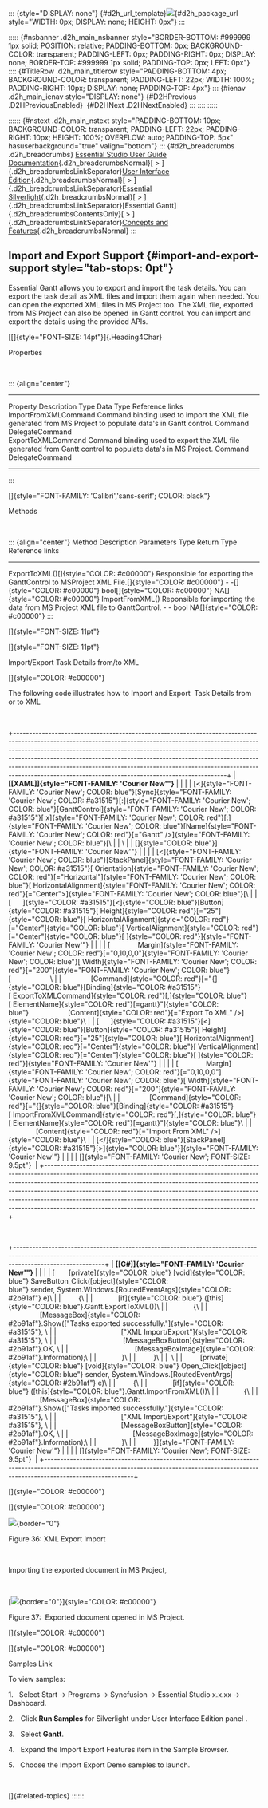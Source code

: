 ::: {style="DISPLAY: none"}
[](ms-xhelp:///?Id=d2h_url_template){#d2h_url_template}![](!package_url!){#d2h_package_url style="WIDTH: 0px; DISPLAY: none; HEIGHT: 0px"}
:::

::::: {#nsbanner .d2h_main_nsbanner style="BORDER-BOTTOM: #999999 1px solid; POSITION: relative; PADDING-BOTTOM: 0px; BACKGROUND-COLOR: transparent; PADDING-LEFT: 0px; PADDING-RIGHT: 0px; DISPLAY: none; BORDER-TOP: #999999 1px solid; PADDING-TOP: 0px; LEFT: 0px"}
:::: {#TitleRow .d2h_main_titlerow style="PADDING-BOTTOM: 4px; BACKGROUND-COLOR: transparent; PADDING-LEFT: 22px; WIDTH: 100%; PADDING-RIGHT: 10px; DISPLAY: none; PADDING-TOP: 4px"}
::: {#ienav .d2h_main_ienav style="DISPLAY: none"}
[](ms-xhelp:///?Id=0be31ee7-746d-4f10-bbc0-5f02ec6cf8d3){#D2HPrevious .D2HPreviousEnabled}  [](ms-xhelp:///?Id=145d5994-b759-4096-8ce7-31a94b5fe239){#D2HNext .D2HNextEnabled}
:::
::::
:::::

:::::: {#nstext .d2h_main_nstext style="PADDING-BOTTOM: 10px; BACKGROUND-COLOR: transparent; PADDING-LEFT: 22px; PADDING-RIGHT: 10px; HEIGHT: 100%; OVERFLOW: auto; PADDING-TOP: 5px" hasuserbackground="true" valign="bottom"}
::: {#d2h_breadcrumbs .d2h_breadcrumbs}
[Essential Studio User Guide Documentation](ms-xhelp:///?Id=12457748-09e3-4d74-a240-8e049cedf030){.d2h_breadcrumbsNormal}[ \> ]{.d2h_breadcrumbsLinkSeparator}[User Interface Edition](ms-xhelp:///?Id=c29296b7-531c-413b-a0ec-488ca1f7f669){.d2h_breadcrumbsNormal}[ \> ]{.d2h_breadcrumbsLinkSeparator}[Essential Silverlight](ms-xhelp:///?Id=66221bd1-ba2e-43c2-94a7-618f50e01d24){.d2h_breadcrumbsNormal}[ \> ]{.d2h_breadcrumbsLinkSeparator}[Essential Gantt]{.d2h_breadcrumbsContentsOnly}[ \> ]{.d2h_breadcrumbsLinkSeparator}[Concepts and Features](ms-xhelp:///?Id=00182e64-b79e-45a4-817a-bc3646aff2c1){.d2h_breadcrumbsNormal}
:::

## Import and Export Support {#import-and-export-support style="tab-stops: 0pt"}

Essential Gantt allows you to export and import the task details. You can export the task detail as XML files and import them again when needed. You can open the exported XML files in MS Project too. The XML file, exported from MS Project can also be opened  in Gantt control. You can import and export the details using the provided APIs.

[[]{style="FONT-SIZE: 14pt"}]{.Heading4Char} 

Properties

 

::: {align="center"}
  ---------------------- ------------------------------------------------------------------------------------------------------------ --------- ----------------- -----------------
  Property               Description                                                                                                  Type      Data Type         Reference links
  ImportFromXMLCommand   Command binding used to import the XML file generated from MS Project to populate data's in Gantt control.   Command   DelegateCommand   
  ExportToXMLCommand     Command binding used to export the XML file generated from Gantt control to populate data's in MS Project.   Command   DelegateCommand    
  ---------------------- ------------------------------------------------------------------------------------------------------------ --------- ----------------- -----------------
:::

[]{style="FONT-FAMILY: 'Calibri','sans-serif'; COLOR: black"} 

Methods

 

::: {align="center"}
  Method                                    Description                                                                                   Parameters   Type                           Return Type                      Reference links
  ----------------------------------------- --------------------------------------------------------------------------------------------- ------------ ------------------------------ -------------------------------- ------------------------------
  ExportToXML()[]{style="COLOR: #c00000"}   Responsible for exporting the GanttControl to MSProject XML File.[]{style="COLOR: #c00000"}   \-           \-[]{style="COLOR: #c00000"}   bool[]{style="COLOR: #c00000"}   NA[]{style="COLOR: #c00000"}
  ImportFromXML()                           Reponsible for importing the data from MS Project XML file to GanttControl.                   \-           \-                             bool                             NA[]{style="COLOR: #c00000"}
:::

[]{style="FONT-SIZE: 11pt"} 

[]{style="FONT-SIZE: 11pt"} 

Import/Export Task Details from/to XML

[]{style="COLOR: #c00000"} 

The following code illustrates how to Import and Export  Task Details from or to XML

 

+------------------------------------------------------------------------------------------------------------------------------------------------------------------------------------------------------------------------------------------------------------------------------------------------------------------------------------------------------------------------------------------------------------------------------------------------------------------------+
| **[\[XAML\]]{style="FONT-FAMILY: 'Courier New'"}**                                                                                                                                                                                                                                                                                                                                                                                                                     |
|                                                                                                                                                                                                                                                                                                                                                                                                                                                                        |
| [\<]{style="FONT-FAMILY: 'Courier New'; COLOR: blue"}[Sync]{style="FONT-FAMILY: 'Courier New'; COLOR: #a31515"}[:]{style="FONT-FAMILY: 'Courier New'; COLOR: blue"}[GanttControl]{style="FONT-FAMILY: 'Courier New'; COLOR: #a31515"}[ x]{style="FONT-FAMILY: 'Courier New'; COLOR: red"}[:]{style="FONT-FAMILY: 'Courier New'; COLOR: blue"}[Name]{style="FONT-FAMILY: 'Courier New'; COLOR: red"}[=\"Gantt\" /\>]{style="FONT-FAMILY: 'Courier New'; COLOR: blue"}[\ |
| \                                                                                                                                                                                                                                                                                                                                                                                                                                                                      |
| []{style="COLOR: blue"}]{style="FONT-FAMILY: 'Courier New'"}                                                                                                                                                                                                                                                                                                                                                                                                           |
|                                                                                                                                                                                                                                                                                                                                                                                                                                                                        |
| [\<]{style="FONT-FAMILY: 'Courier New'; COLOR: blue"}[StackPanel]{style="FONT-FAMILY: 'Courier New'; COLOR: #a31515"}[ Orientation]{style="FONT-FAMILY: 'Courier New'; COLOR: red"}[=\"Horizontal\"]{style="FONT-FAMILY: 'Courier New'; COLOR: blue"}[ HorizontalAlignment]{style="FONT-FAMILY: 'Courier New'; COLOR: red"}[=\"Center\"\>]{style="FONT-FAMILY: 'Courier New'; COLOR: blue"}[\                                                                          |
| [      ]{style="COLOR: #a31515"}[\<]{style="COLOR: blue"}[Button]{style="COLOR: #a31515"}[ Height]{style="COLOR: red"}[=\"25\"]{style="COLOR: blue"}[ HorizontalAlignment]{style="COLOR: red"}[=\"Center\"]{style="COLOR: blue"}[ VerticalAlignment]{style="COLOR: red"}[=\"Center\"]{style="COLOR: blue"}[ ]{style="COLOR: red"}]{style="FONT-FAMILY: 'Courier New'"}                                                                                                 |
|                                                                                                                                                                                                                                                                                                                                                                                                                                                                        |
| [              Margin]{style="FONT-FAMILY: 'Courier New'; COLOR: red"}[=\"0,10,0,0\"]{style="FONT-FAMILY: 'Courier New'; COLOR: blue"}[ Width]{style="FONT-FAMILY: 'Courier New'; COLOR: red"}[=\"200\"]{style="FONT-FAMILY: 'Courier New'; COLOR: blue"}[                    \                                                                                                                                                                                        |
|               [Command]{style="COLOR: red"}[=\"{]{style="COLOR: blue"}[Binding]{style="COLOR: #a31515"}[ ExportToXMLCommand]{style="COLOR: red"}[,]{style="COLOR: blue"}[ ElementName]{style="COLOR: red"}[=gantt}\"]{style="COLOR: blue"}                    [Content]{style="COLOR: red"}[=\"Export To XML\" /\>]{style="COLOR: blue"}\                                                                                                                              |
| [      ]{style="COLOR: #a31515"}[\<]{style="COLOR: blue"}[Button]{style="COLOR: #a31515"}[ Height]{style="COLOR: red"}[=\"25\"]{style="COLOR: blue"}[ HorizontalAlignment]{style="COLOR: red"}[=\"Center\"]{style="COLOR: blue"}[ VerticalAlignment]{style="COLOR: red"}[=\"Center\"]{style="COLOR: blue"}[ ]{style="COLOR: red"}]{style="FONT-FAMILY: 'Courier New'"}                                                                                                 |
|                                                                                                                                                                                                                                                                                                                                                                                                                                                                        |
| [              Margin]{style="FONT-FAMILY: 'Courier New'; COLOR: red"}[=\"0,10,0,0\"]{style="FONT-FAMILY: 'Courier New'; COLOR: blue"}[ Width]{style="FONT-FAMILY: 'Courier New'; COLOR: red"}[=\"200\"]{style="FONT-FAMILY: 'Courier New'; COLOR: blue"}[\                                                                                                                                                                                                            |
|               [Command]{style="COLOR: red"}[=\"{]{style="COLOR: blue"}[Binding]{style="COLOR: #a31515"}[ ImportFromXMLCommand]{style="COLOR: red"}[,]{style="COLOR: blue"}[ ElementName]{style="COLOR: red"}[=gantt}\"]{style="COLOR: blue"}\                                                                                                                                                                                                                          |
|               [Content]{style="COLOR: red"}[=\"Import From XML\" /\>]{style="COLOR: blue"}\                                                                                                                                                                                                                                                                                                                                                                            |
| [\</]{style="COLOR: blue"}[StackPanel]{style="COLOR: #a31515"}[\>]{style="COLOR: blue"}]{style="FONT-FAMILY: 'Courier New'"}                                                                                                                                                                                                                                                                                                                                           |
|                                                                                                                                                                                                                                                                                                                                                                                                                                                                        |
| []{style="FONT-FAMILY: 'Courier New'; FONT-SIZE: 9.5pt"}                                                                                                                                                                                                                                                                                                                                                                                                               |
+------------------------------------------------------------------------------------------------------------------------------------------------------------------------------------------------------------------------------------------------------------------------------------------------------------------------------------------------------------------------------------------------------------------------------------------------------------------------+

 

+----------------------------------------------------------------------------------------------------------------------------------------------------------------------------------------+
| **[\[C#\]]{style="FONT-FAMILY: 'Courier New'"}**                                                                                                                                       |
|                                                                                                                                                                                        |
| [       [private]{style="COLOR: blue"} [void]{style="COLOR: blue"} SaveButton_Click([object]{style="COLOR: blue"} sender, System.Windows.[RoutedEventArgs]{style="COLOR: #2b91af"} e)\ |
|         {\                                                                                                                                                                             |
|             [if]{style="COLOR: blue"} ([this]{style="COLOR: blue"}.Gantt.ExportToXML())\                                                                                               |
|             {\                                                                                                                                                                         |
|                 [MessageBox]{style="COLOR: #2b91af"}.Show([\"Tasks exported successfully.\"]{style="COLOR: #a31515"}, \                                                                |
|                                 [\"XML Import/Export\"]{style="COLOR: #a31515"}, \                                                                                                     |
|                                  [MessageBoxButton]{style="COLOR: #2b91af"}.OK, \                                                                                                      |
|                                  [MessageBoxImage]{style="COLOR: #2b91af"}.Information);\                                                                                              |
|             }\                                                                                                                                                                         |
|         }\                                                                                                                                                                             |
|  \                                                                                                                                                                                     |
|         [private]{style="COLOR: blue"} [void]{style="COLOR: blue"} Open_Click([object]{style="COLOR: blue"} sender, System.Windows.[RoutedEventArgs]{style="COLOR: #2b91af"} e)\       |
|         {\                                                                                                                                                                             |
|             [if]{style="COLOR: blue"} ([this]{style="COLOR: blue"}.Gantt.ImportFromXML())\                                                                                             |
|             {\                                                                                                                                                                         |
|                 [MessageBox]{style="COLOR: #2b91af"}.Show([\"Tasks imported successfully.\"]{style="COLOR: #a31515"}, \                                                                |
|                                 [\"XML Import/Export\"]{style="COLOR: #a31515"}, \                                                                                                     |
|                                 [MessageBoxButton]{style="COLOR: #2b91af"}.OK, \                                                                                                       |
|                                 [MessageBoxImage]{style="COLOR: #2b91af"}.Information);\                                                                                               |
|             }\                                                                                                                                                                         |
|         }]{style="FONT-FAMILY: 'Courier New'"}                                                                                                                                         |
|                                                                                                                                                                                        |
| []{style="FONT-FAMILY: 'Courier New'; FONT-SIZE: 9.5pt"}                                                                                                                               |
+----------------------------------------------------------------------------------------------------------------------------------------------------------------------------------------+

[]{style="COLOR: #c00000"} 

[]{style="COLOR: #c00000"} 

![](ImagesExt/image63_37.jpg){border="0"}

Figure 36: XML Export Import

 

Importing the exported document in MS Project,

 

[![](ImagesExt/image63_38.jpg){border="0"}]{style="COLOR: #c00000"}

Figure 37:  Exported document opened in MS Project.

[]{style="COLOR: #c00000"} 

[]{style="COLOR: #c00000"} 

Samples Link

To view samples:

1.   Select Start -\> Programs -\> Syncfusion -\> Essential Studio x.x.xx -\> Dashboard.

2.   Click **Run Samples** for Silverlight under User Interface Edition panel .

3.   Select **Gantt**.

4.   Expand the Import Export Features item in the Sample Browser.

5.   Choose the Import Export Demo samples to launch.

 

[]{#related-topics}
::::::
